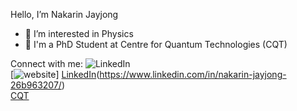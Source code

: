 
Hello, I’m Nakarin Jayjong
- 👀 I’m interested in Physics
- 📖 I'm a PhD Student at Centre for Quantum Technologies (CQT)

Connect with me:
![LinkedIn](https://img.shields.io/twitter/follow/nakarin?label=linkedIn&logo=linkedIn&style=social)<br />
[![website](https://img.shields.io/twitter/follow/nakarin?label=linkedIn&logo=linkedIn&style=social)]
[LinkedIn](https://img.shields.io/badge/LinkedIn-0077B5?style=for-the-badge&logo=linkedin&logoColor=white)(https://www.linkedin.com/in/nakarin-jayjong-26b963207/) <br />
[CQT](https://www.quantumlah.org/people/profile/Nakarin-Jayjong)
